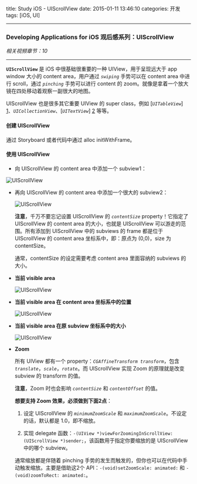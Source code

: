 title: Study iOS - UIScrollView
date: 2015-01-11 13:46:10
categories: 开发
tags: [iOS, UI]

---

### Developing Applications for iOS 观后感系列：UIScrollView

*相关视频章节：10*

---

**`UIScrollView`** 是 iOS 中很基础很重要的一种 UIView，用于呈现远大于 app window 大小的 content area，用户通过 *`swiping`* 手势可以在 content area 中进行 scroll，通过 *`pinching`* 手势可以进行 content 的 zoom。就像是拿着一个放大镜在四处移动着观察一副很大的地图。

UIScrollView 也是很多其它重要 UIView 的 super class，例如 [*`UITableView`*] [1]、*`UICollectionView`*、[*`UITextView`*] [2] 等等。

#### 创建 UIScrollView

通过 Storyboard 或者代码中通过 alloc initWithFrame。


<!--more-->


#### 使用 UIScrollView

* 向 UIScrollView 的 content area 中添加一个 subview1：

![UIScrollView](/img/Study_iOS_UIScrollView/10.3.UIScrollView.png)

* 再向 UIScrollView 的 content area 中添加一个很大的 subview2：

	![UIScrollView](/img/Study_iOS_UIScrollView/10.4.UIScrollView.png)

	**注意**，千万不要忘记设置 UIScrollView 的 *`contentSize`* property！它指定了 UIScrollView 的 content area 的大小，也就是 UIScrollView 可以游走的范围。所有添加到 UIScrollView 中的 subviews 的 frame 都是位于 UIScrollView 的 content area 坐标系中，即：原点为 (0,0)，size 为 contentSize。

	通常，contentSize 的设定需要考虑 content area 里面容纳的 subviews 的大小。
	
* **当前 visible area**

	![UIScrollView](/img/Study_iOS_UIScrollView/10.6.UIScrollView.png)
	
* **当前 visible area 在 content area 坐标系中的位置**

	![UIScrollView](/img/Study_iOS_UIScrollView/10.5.UIScrollView.png)
	
* **当前 visible area 在原 subview 坐标系中的大小**

	![UIScrollView](/img/Study_iOS_UIScrollView/10.7.UIScrollView.png)
	
* **Zoom**

	所有 UIView 都有一个 property：*`CGAffineTransform transform`*，包含 *`translate`*，*`scale`*，*`rotate`*。而 UIScrollView 实现 Zoom 的原理就是改变 subview 的 transform 的值。
	
	**注意**，Zoom 时也会影响 *`contentSize`* 和 *`contentOffset`* 的值。
	
	**想要支持 Zoom 效果，必须做到下面2点**：
	
	1. 设定 UIScrollView 的 *`minimumZoomScale`* 和 *`maximumZoomScale`*。不设定的话，默认都是 1.0，即不缩放。

	2. 实现 delegate 函数：`-(UIView *)viewForZoomingInScrollView:(UIScrollView *)sender;`，该函数用于指定你要缩放的是 UIScrollView 中的哪个 subview。

	通常缩放都是伴随着 pinching 手势的发生而触发的，但你也可以在代码中手动触发缩放。主要是借助这2个 API：`-(void)setZoomScale: animated:` 和 `-(void)zoomToRect: animated:`。
	
[1]: ../../../../2015/01/11/Study_iOS_UITableView/
[2]: ../../../../2015/01/11/Study_iOS_Common_UI/